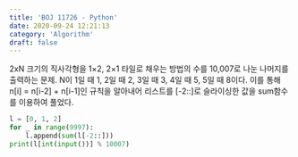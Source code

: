 ```yaml
---
title: 'BOJ 11726 - Python'
date: 2020-09-24 12:21:13
category: 'Algorithm'
draft: false
---
```

2xN 크기의 직사각형을 1×2, 2×1 타일로 채우는 방법의 수를 10,007로 나눈 나머지를 출력하는 문제. N이 1일 때 1, 2일 때 2, 3일 때 3, 4일 때 5, 5일 때 8이다. 이를 통해 n[i] = n[i-2] + n[i-1]인 규칙을 알아내어 리스트를 [-2::]로 슬라이싱한 값을 sum함수를 이용하여 풀었다.
```python
l = [0, 1, 2]
for _ in range(9997):
    l.append(sum(l[-2::]))
print(l[int(input())] % 10007)

```